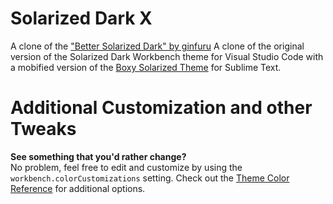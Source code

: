 # Solarized Dark X 
A clone of the ["Better Solarized Dark" by ginfuru](https://github.com/ginfuru/vscode-better-solarized-dark)
A clone of the original version of the Solarized Dark Workbench theme for Visual Studio Code with a mobified version of the [Boxy Solarized Theme](https://github.com/ihodev/sublime-boxy) for Sublime Text.<br>

# Additional Customization and other Tweaks
**See something that you'd rather change?**<br>
No problem, feel free to edit and customize by using the `workbench.colorCustomizations` setting. Check out the [Theme Color Reference](https://code.visualstudio.com/docs/getstarted/theme-color-reference) for additional options.

